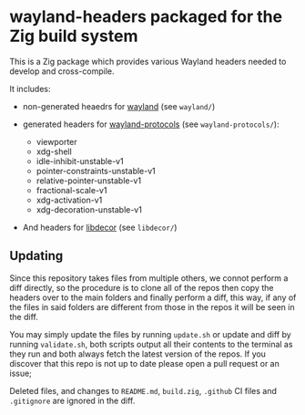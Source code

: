 # wayland-headers packaged for the Zig build system

This is a Zig package which provides various Wayland headers needed to develop and cross-compile.

It includes:

* non-generated heaedrs for [wayland](gitlab.freedesktop.org/wayland/wayland/) (see `wayland/`)

* generated headers for [wayland-protocols](https://gitlab.freedesktop.org/wayland/wayland-protocols/) (see `wayland-protocols/`):

  * viewporter
  * xdg-shell
  * idle-inhibit-unstable-v1
  * pointer-constraints-unstable-v1
  * relative-pointer-unstable-v1
  * fractional-scale-v1
  * xdg-activation-v1
  * xdg-decoration-unstable-v1

* And headers for [libdecor](https://gitlab.freedesktop.org/libdecor/libdecor) (see `libdecor/`)

## Updating

Since this repository takes files from multiple others, we connot perform a diff directly, so the procedure is to clone all of the repos
then copy the headers over to the main folders and finally perform a diff, this way, if any of the files in said folders are different from
those in the repos it will be seen in the diff.

You may simply update the files by running `update.sh` or update and diff by running `validate.sh`, both scripts output all their contents to
the terminal as they run and both always fetch the latest version of the repos. If you discover that this repo is not up to date please open a pull
request or an issue;

Deleted files, and changes to `README.md`, `build.zig`, `.github` CI files and `.gitignore` are ignored in the diff.
